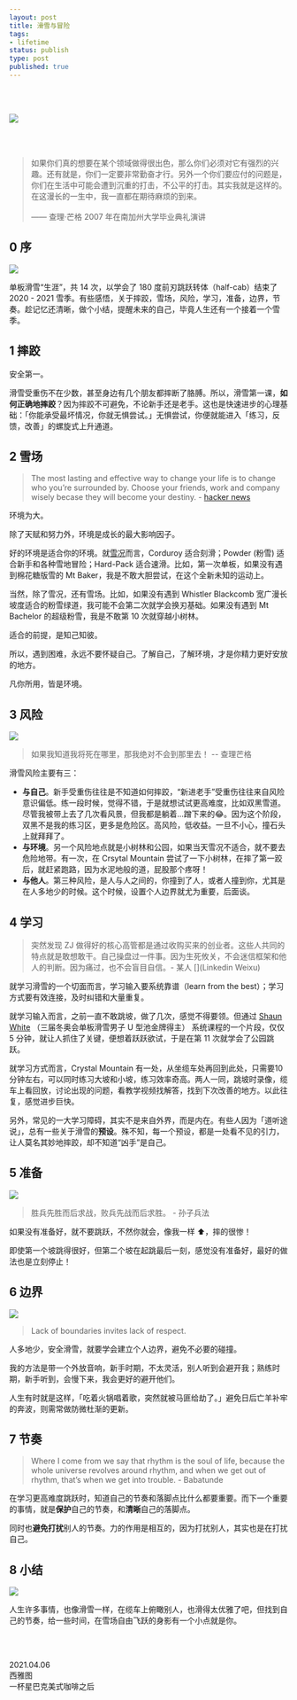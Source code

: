 ```yaml
--- 
layout: post
title: 滑雪与冒险
tags: 
- lifetime
status: publish
type: post
published: true
---
```



<br>
<br>

![](https://i.imgur.com/NiDgxf7.jpg)

<br>
<br>

> 如果你们真的想要在某个领域做得很出色，那么你们必须对它有强烈的兴趣。还有就是，你们一定要非常勤奋才行。另外一个你们要应付的问题是，你们在生活中可能会遭到沉重的打击，不公平的打击。其实我就是这样的。在这漫长的一生中，我一直都在期待麻烦的到来。<br><br> —— 查理·芒格 2007 年在南加州大学毕业典礼演讲

## 0 序

![](https://i.imgur.com/T00Ap1w.gif)

单板滑雪“生涯”，共 14 次，以学会了 180 度前刃跳跃转体（half-cab）结束了 2020 - 2021 雪季。有些感悟，关于摔跤，雪场，风险，学习，准备，边界，节奏。趁记忆还清晰，做个小结，提醒未来的自己，毕竟人生还有一个接着一个雪季。

## 1 摔跤

[](https://i.imgur.com/nvTu1AE.png)

安全第一。

滑雪受重伤不在少数，甚至身边有几个朋友都摔断了胳膊。所以，滑雪第一课，**如何正确地摔跤**？因为摔跤不可避免，不论新手还是老手。这也是快速进步的心理基础：「你能承受最坏情况，你就无惧尝试。」无惧尝试，你便就能进入「练习，反馈，改善」的螺旋式上升通道。

## 2 雪场

> The most lasting and effective way to change your life is to change who you’re surrounded by. Choose your friends, work and company wisely becase they will become your destiny. - [hacker news](https://news.ycombinator.com/item?id=22102726)

环境为大。

除了天赋和努力外，环境是成长的最大影响因子。

好的环境是适合你的环境。就[雪况](https://i.imgur.com/XmEtIQ9.png)而言，Corduroy 适合刻滑；Powder (粉雪) 适合新手和各种雪地冒险；Hard-Pack 适合速滑。比如，第一次单板，如果没有遇到棉花糖版雪的 Mt Baker，我是不敢大胆尝试，在这个全新未知的运动上。

当然，除了雪况，还有雪场。比如，如果没有遇到 Whistler Blackcomb 宽广漫长坡度适合的粉雪绿道，我可能不会第二次就学会换刃基础。如果没有遇到 Mt Bachelor 的超级粉雪，我是不敢第 10 次就穿越小树林。

适合的前提，是知己知彼。

所以，遇到困难，永远不要怀疑自己。了解自己，了解环境，才是你精力更好安放的地方。

凡你所用，皆是环境。

## 3 风险

![](https://i.imgur.com/n6xyZtP.gif)

> 如果我知道我将死在哪里，那我绝对不会到那里去！ -- 查理芒格 

滑雪风险主要有三：

* **与自己**。新手受重伤往往是不知道如何摔跤，“新进老手”受重伤往往来自风险意识偏低。练一段时候，觉得不错，于是就想试试更高难度，比如双黑雪道。尽管我被带上去了几次看风景，但我都是躺着...蹭下来的😂。因为这个阶段，双黑不是我的练习区，更多是危险区。高风险，低收益。一旦不小心，撞石头上就拜拜了。
* **与环境**。另一个风险地点就是小树林和公园，如果当天雪况不适合，就不要去危险地带。有一次，在 Crsytal Mountain 尝试了一下小树林，在摔了第一跤后，就赶紧跑路，因为水泥地般的道，屁股那个疼呀！
* **与他人**。第三种风险，是人与人之间的，你撞到了人，或者人撞到你，尤其是在人多地少的时候。这个时候，设置个人边界就尤为重要，后面谈。

## 4 学习

[](https://i.imgur.com/hcqo2oK.gif)

> 突然发现 ZJ 做得好的核心高管都是通过收购买来的创业者。这些人共同的特点就是敢想敢干。自己操盘过一件事。因为生死攸关，不会迷信框架和他人的判断。因为痛过，也不会盲目自信。- 某人 [](Linkedin Weixu)

就学习滑雪的一个切面而言，学习输入要系统靠谱（learn from the best）；学习方式要有效连接，及时纠错和大量重复。

就学习输入而言，之前一直不敢跳坡，做了几次，感觉不得要领。但通过 [Shaun White](https://app.theskills.com/courses/shaun-white-teaches-snowboarding-creativity-more) （三届冬奥会单板滑雪男子 U 型池金牌得主） 系统课程的一个片段，仅仅 5 分钟，就让人抓住了关键，便想着跃跃欲试，于是在第 11 次就学会了公园跳跃。

就学习方式而言，Crystal Mountain 有一处，从坐缆车处再回到此处，只需要10分钟左右，可以同时练习大坡和小坡，练习效率奇高。两人一同，跳坡时录像，缆车上看回放，讨论出现的问题，看教学视频找解答，找到下次改善的地方。以此往复，感觉进步巨快。

另外，常见的一大学习障碍，其实不是来自外界，而是内在。有些人因为「道听途说」，总有一些关于滑雪的**预设**。殊不知，每一个预设，都是一处看不见的引力，让人莫名其妙地摔跤，却不知道“凶手”是自己。

## 5 准备

![](https://i.imgur.com/oH7pR7D.gif)

> 胜兵先胜而后求战，败兵先战而后求胜。 - 孙子兵法

如果没有准备好，就不要跳跃，不然你就会，像我一样 ⬆️，摔的很惨！

即使第一个坡跳得很好，但第二个坡在起跳最后一刻，感觉没有准备好，最好的做法也是立刻停止！

## 6 边界

![](https://i.imgur.com/g99MPHC.gif)

> Lack of boundaries invites lack of respect.

人多地少，安全滑雪，就要学会建立个人边界，避免不必要的碰撞。

我的方法是带一个外放音响，新手时期，不太灵活，别人听到会避开我；熟练时期，新手听到，会慢下来，我会更好的避开他们。

人生有时就是这样，「吃着火锅唱着歌，突然就被马匪给劫了。」避免日后亡羊补牢的奔波，则需常做防微杜渐的更新。

## 7 节奏

> Where I come from we say that rhythm is the soul of life, because the whole universe revolves around rhythm, and when we get out of rhythm, that’s when we get into trouble. - Babatunde

在学习更高难度跳跃时，知道自己的节奏和落脚点比什么都要重要。而下一个重要的事情，就是**保护**自己的节奏，和**清晰**自己的落脚点。

同时也**避免打扰**别人的节奏。力的作用是相互的，因为打扰别人，其实也是在打扰自己。


## 8 小结

![](https://i.imgur.com/Ab3ku1h.gif)

人生许多事情，也像滑雪一样，在缆车上俯瞰别人，也滑得太优雅了吧，但找到自己的节奏，给一些时间，在雪场自由飞跃的身影有一个小点就是你。
           

<br>
<br>

2021.04.06 <br>
西雅图<br>
一杯星巴克美式咖啡之后
 <br>





